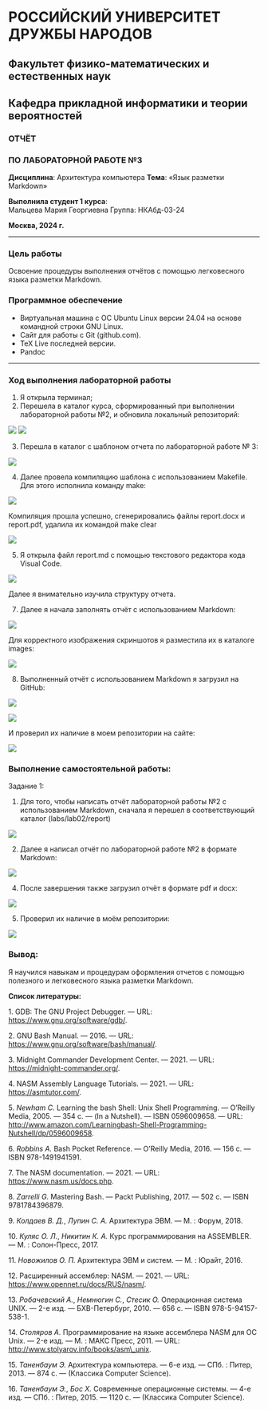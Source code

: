  # РОССИЙСКИЙ УНИВЕРСИТЕТ ДРУЖБЫ НАРОДОВ
## Факультет физико-математических и естественных наук
## Кафедра прикладной информатики и теории вероятностей  

### ОТЧЁТ  
### ПО ЛАБОРАТОРНОЙ РАБОТЕ №3  

**Дисциплина**: Архитектура компьютера
**Тема**: «Язык разметки Markdown»

**Выполнила студент 1 курса**:  
Мальцева Мария Георгиевна 
Группа: НКАбд-03-24 

**Москва, 2024 г.**

---

### Цель работы
Освоение процедуры выполнения отчётов с помощью легковесного языка разметки Markdown.

### Программное обеспечение
- Виртуальная машина с ОС Ubuntu Linux версии 24.04 на основе командной строки GNU Linux.
- Сайт для работы с Git (github.com).
- TeX Live последней версии.
- Pandoc
---

### Ход выполнения лабораторной работы
  1) Я открыла терминал;
  2) Перешела в каталог курса, сформированный при выполнении лабораторной работы №2, и обновила локальный репозиторий:

![](images/image001.png)
![](images/image002.png)

  3) Перешла в каталог с шаблоном отчета по лабораторной работе № 3:

![](images/image003.png)

  4) Далее провела компиляцию шаблона с использованием Makefile. Для этого исполнила команду make:

![](images/image004.png)

  Компиляция прошла успешно, сгенерировались файлы report.docx и report.pdf, удалила их командой make clear

![](images/image005.png)

  5) Я открыла файл report.md с помощью текстового редактора кода Visual Code.

![](images/image006.png)

  Далее я внимательно изучила структуру отчета.

  7) Далее я начала заполнять отчёт с использованием Markdown:

![](images/image007.png)

  Для корректного изображения скриншотов я разместила их в каталоге images:

![](images/image020.png)

  8) Выполненный отчёт с использованием Markdown я загрузил на GitHub:

![](images/image024.png)

![](images/image026.png)

  И проверил их наличие в моем репозитории на сайте:

![](images/image028.png)

### Выполнение самостоятельной работы:

  Задание 1:

  1) Для того, чтобы написать отчёт лабораторной работы №2 с использованием Markdown, сначала я перешел в соответствующий каталог (labs/lab02/report)

![](images/image030.png)

  2) Далее я написал отчёт по лабораторной работе №2 в формате Markdown:

![](images/image034.png)

  4) После завершения также загрузил отчёт в формате pdf и docx:

![](images/image038.png)

  5) Проверил их наличие в моём репозитории:

![](images/image046.png)

### Вывод: 
  Я научился навыкам и процедурам оформления отчетов с помощью полезного и легковесного языка разметки Markdown.

**Список литературы:**

1\. GDB: The GNU Project Debugger. — URL: https://www.gnu.org/software/gdb/.

2\. GNU Bash Manual. — 2016. — URL: https://www.gnu.org/software/bash/manual/.

3\. Midnight Commander Development Center. — 2021. — URL: https://midnight-commander.org/.

4\. NASM Assembly Language Tutorials. — 2021. — URL: https://asmtutor.com/.

5\. *Newham C.* Learning the bash Shell: Unix Shell Programming. — O’Reilly Media, 2005. — 354 с. — (In a Nutshell). — ISBN 0596009658. — URL: http://www.amazon.com/Learningbash-Shell-Programming-Nutshell/dp/0596009658.

6\. *Robbins A.* Bash Pocket Reference. — O’Reilly Media, 2016. — 156 с. — ISBN 978-1491941591.

7\. The NASM documentation. — 2021. — URL: https://www.nasm.us/docs.php.

8\. *Zarrelli G.* Mastering Bash. — Packt Publishing, 2017. — 502 с. — ISBN 9781784396879.

9\. *Колдаев В. Д.*, *Лупин С. А.* Архитектура ЭВМ. — М. : Форум, 2018.

10\. *Куляс О. Л.*, *Никитин К. А.* Курс программирования на ASSEMBLER. — М. : Солон-Пресс, 2017.

11\. *Новожилов О. П.* Архитектура ЭВМ и систем. — М. : Юрайт, 2016.

12\. Расширенный ассемблер: NASM. — 2021. — URL: https://www.opennet.ru/docs/RUS/nasm/.

13\. *Робачевский А.*, *Немнюгин С.*, *Стесик О.* Операционная система UNIX. — 2-е изд. — БХВ-Петербург, 2010. — 656 с. — ISBN 978-5-94157-538-1.

14\. *Столяров А.* Программирование на языке ассемблера NASM для ОС Unix. — 2-е изд. — М. : МАКС Пресс, 2011. — URL: http://www.stolyarov.info/books/asm\_unix.

15\. *Таненбаум Э.* Архитектура компьютера. — 6-е изд. — СПб. : Питер, 2013. — 874 с. — (Классика Computer Science).

16\. *Таненбаум Э.*, *Бос Х.* Современные операционные системы. — 4-е изд. — СПб. : Питер, 2015. — 1120 с. — (Классика Computer Science).
